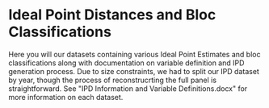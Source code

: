 # Ideal Point Distances and Bloc Classifications
Here you will our datasets containing various Ideal Point Estimates and bloc classifications along with documentation on variable definition and IPD generation process. 
Due to size constraints, we had to split our IPD dataset by year, though the process of reconstrucrting the full panel is straightforward. 
See "IPD Information and Variable Definitions.docx" for more information on each dataset.
